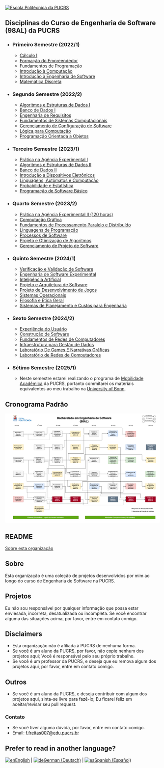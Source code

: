 [![Escola Politécnica da PUCRS](https://encrypted-tbn0.gstatic.com/images?q=tbn:ANd9GcS2BbXxkgTqbA1OtRMZFqHMafCg-5b7ym6T4g&usqp=CAU)](https://www.pucrs.br/politecnica/curso/engenharia-de-software/)

## Disciplinas do Curso de Engenharia de Software (98AL) da PUCRS

-   ### Primeiro Semestre (2022/1)

    -   [Cálculo I](https://github.com/EngenhariaSoftwarePUCRS/Calculo_I)
    -   [Formação do Empreendedor](https://github.com/EngenhariaSoftwarePUCRS/Formacao_do_Empreendedor)
    -   [Fundamentos de Programação](https://github.com/EngenhariaSoftwarePUCRS/Fundamentos_de_Programacao)
    -   [Introdução à Computação](https://github.com/EngenhariaSoftwarePUCRS/Introducao_a_Computacao)
    -   [Introdução à Engenharia de Software](https://github.com/EngenhariaSoftwarePUCRS/Introducao_a_Engenharia_de_Software)
    -   [Matemática Discreta](https://github.com/EngenhariaSoftwarePUCRS/Matematica_Discreta)

-   ### Segundo Semestre (2022/2)

    -   [Algoritmos e Estruturas de Dados I](https://github.com/EngenhariaSoftwarePUCRS/Algoritmos_e_Estruturas_de_Dados_I)
    -   [Banco de Dados I](https://github.com/EngenhariaSoftwarePUCRS/Banco_de_Dados_I)
    -   [Engenharia de Requisitos](https://github.com/EngenhariaSoftwarePUCRS/Engenharia_de_Requisitos)
    -   [Fundamentos de Sistemas Computacionais](https://github.com/EngenhariaSoftwarePUCRS/Fundamentos_de_Sistemas_Computacionais)
    -   [Gerenciamento de Configuração de Software](https://github.com/EngenhariaSoftwarePUCRS/Gerenciamento_de_Configuracao_de_Software)
    -   [Lógica para Computação](https://github.com/EngenhariaSoftwarePUCRS/Logica_para_Computacao)
    -   [Programação Orientada a Objetos](https://github.com/EngenhariaSoftwarePUCRS/Programacao_Orientada_a_Objetos)

-   ### Terceiro Semestre (2023/1)

    -   [Prática na Agência Experimental I](https://github.com/EngenhariaSoftwarePUCRS/AGES_I)
    -   [Algoritmos e Estruturas de Dados II](https://github.com/EngenhariaSoftwarePUCRS/Algoritmos_e_Estruturas_de_Dados_II)
    -   [Banco de Dados II](https://github.com/EngenhariaSoftwarePUCRS/Banco_de_Dados_II)
    -   [Introdução a Dispositivos Eletrônicos](https://github.com/EngenhariaSoftwarePUCRS/Semestres_1-3/tree/develop/3_Semestre/Introducao_A_Dispositivos_Eletronicos)
    -   [Linguagens, Autômatos e Computação](https://github.com/EngenhariaSoftwarePUCRS/Linguagens_Automatos_e_Computacao)
    -   [Probabilidade e Estatística](https://github.com/EngenhariaSoftwarePUCRS/Probabilidade_e_Estatistica)
    -   [Programação de Software Básico](https://github.com/EngenhariaSoftwarePUCRS/Programacao_de_Software_Basico)

-   ### Quarto Semestre (2023/2)

    -   [Prática na Agência Experimental II (120 horas)](https://github.com/EngenhariaSoftwarePUCRS/AGES_II)
    -   [Computação Gráfica](https://github.com/EngenhariaSoftwarePUCRS/Computacao_Grafica)
    -   [Fundamentos de Processamento Paralelo e Distribuído](https://github.com/EngenhariaSoftwarePUCRS/Fundamentos_de_Processamento_Paralelo_e_Distribuido)
    -   [Linguagens de Programação](https://github.com/EngenhariaSoftwarePUCRS/Linguagens_de_Programacao)
    -   [Processos de Software](https://github.com/EngenhariaSoftwarePUCRS/Processos_de_Software)
    -   [Projeto e Otimização de Algoritmos](https://github.com/EngenhariaSoftwarePUCRS/Projeto_e_Otimizacao_de_Algoritmos)
    -   [Gerenciamento de Projeto de Software](https://github.com/EngenhariaSoftwarePUCRS/Gerenciamento_de_Projeto_de_Software)

-   ### Quinto Semestre (2024/1)

    -   [Verificação e Validação de Software](https://github.com/EngenhariaSoftwarePUCRS/Verificacao_e_Validacao_de_Software)
    -   [Engenharia de Software Experimental](https://github.com/EngenhariaSoftwarePUCRS/Engenharia_de_Software_Experimental)
    -   [Inteligência Artificial](https://github.com/EngenhariaSoftwarePUCRS/Inteligencia_Artificial)
    -   [Projeto e Arquitetura de Software](https://github.com/EngenhariaSoftwarePUCRS/Projeto_e_Arquitetura_de_Software)
    -   [Projeto de Desenvolvimento de Jogos](https://github.com/EngenhariaSoftwarePUCRS/Projeto_de_Desenvolvimento_de_Jogos)
    -   [Sistemas Operacionais](https://github.com/EngenhariaSoftwarePUCRS/Sistemas_Operacionais)
    -   [Filosofia e Ética Geral](https://github.com/EngenhariaSoftwarePUCRS/Filosofia_e_Etica_Geral)
    -   [Sistemas de Planejamento e Custos para Engenharia](https://github.com/EngenhariaSoftwarePUCRS/Sistemas_de_Planejamento_e_Custos_para_Engenharia)

-   ### Sexto Semestre (2024/2)

    -   [Experiência do Usuário](https://github.com/EngenhariaSoftwarePUCRS/Experiencia_do_Usuario)
    -   [Construção de Software](https://github.com/EngenhariaSoftwarePUCRS/Construcao_de_Software)
    -   [Fundamentos de Redes de Computadores](https://github.com/EngenhariaSoftwarePUCRS/Fundamentos_de_Redes_de_Computadores)
    -   [Infraestrutura para Gestão de Dados](https://github.com/EngenhariaSoftwarePUCRS/Infraestrutura_para_Gestao_de_Dados)
    -   [Laboratório De Games E Narrativas Gráficas](https://github.com/EngenhariaSoftwarePUCRS/Laboratorio_de_Games_e_Narrativas_Graficas)
    -   [Laboratório de Redes de Computadores](https://github.com/EngenhariaSoftwarePUCRS/Laboratorio_de_Redes_de_Computadores)

-   ### Sétimo Semestre (2025/1)
    -   Neste semestre estarei realizando o programa de [Mobilidade Acadêmica](https://www.pucrs.br/internacional/mobilidade-academica/) da PUCRS, portanto commitarei os materiais equivalentes ao meu trabalho na [University of Bonn](https://www.uni-bonn.de/en/studying/international-students/exchange-students/global-exchange-program).
<!--

-   ### Oitavo Semestre (2025/2)

    -   [Prática na Agência Experimental III (120 horas)](https://github.com/EngenhariaSoftwarePUCRS/AGES_III)
    -   [Engenharia Econômica](https://github.com/EngenhariaSoftwarePUCRS/Engenharia_Economica)
    -   [Infraestrutura de Tecnologia da Informação](https://github.com/EngenhariaSoftwarePUCRS/Infraestrutura_de_TI)
    -   [Métodos Formais para Computação](https://github.com/EngenhariaSoftwarePUCRS/Metodos_Formais_para_Computacao)
    -   [Psicologia e Gestão de Pessoas em TI](https://github.com/EngenhariaSoftwarePUCRS/Psicologia_e_Gestao_de_Pessoas_em_TI)
    -   [Simulação e Métodos Analíticos](https://github.com/EngenhariaSoftwarePUCRS/Simulacao_e_Metodos_Analiticos)

-   ### Nono Semestre (2026/1)

    -   [Prática na Agência Experimental IV (120 horas)](https://github.com/EngenhariaSoftwarePUCRS/AGES_IV)
    -   [Engenharia e Gestão do Conhecimento](https://github.com/EngenhariaSoftwarePUCRS/Engenharia_e_Gestao_do_Conhecimento)
    -   [Humanismo e Cultura Religiosa](https://github.com/EngenhariaSoftwarePUCRS/Humanismo_e_Cultura_Religiosa)
    -   [Melhoria de Processos de Software](https://github.com/EngenhariaSoftwarePUCRS/Melhoria_de_Processos_de_Software)
    -   [Segurança de Sistemas](https://github.com/EngenhariaSoftwarePUCRS/Seguranca_de_Sistemas)

-->

## Cronograma Padrão

![Cronograma Padrão](https://raw.githubusercontent.com/EngenhariaSoftwarePUCRS/.github/main/Disciplinas/Curriculo98AL2024.png)

## README

[Sobre esta organização](https://github.com/EngenhariaSoftwarePUCRS/.github)

## Sobre

Esta organização é uma coleção de projetos desenvolvidos por mim ao longo do curso de Engenharia de Software na PUCRS.

## Projetos

Eu não sou responsável por qualquer informação que possa estar enviesada, incorreta, desatualizada ou incompleta.
Se você encontrar alguma das situações acima, por favor, entre em contato comigo.

## Disclaimers

- Esta organização não é afiliada à PUCRS de nenhuma forma.
- Se você é um aluno da PUCRS, por favor, não copie nenhum dos projetos aqui; Você é responsável pelo seu próprio trabalho.
- Se você é um professor da PUCRS, e deseja que eu remova algum dos projetos aqui, por favor, entre em contato comigo.

## Outros

- Se você é um aluno da PUCRS, e deseja contribuir com algum dos projetos aqui, sinta-se livre para fazê-lo; Eu ficarei feliz em aceitar/revisar seu pull request.

### Contato

- Se você tiver alguma dúvida, por favor, entre em contato comigo.
- Email: [f.freitas007@edu.pucrs.br](mailto:f.freitas007@edu.pucrs.br)

<div>
    <h2>Prefer to read in another language?</h2>
    <a href="https://github.com/EngenhariaSoftwarePUCRS/.github/blob/main/lang/README.en.md" target="_blank"><img height="17" src="https://github.com/EngenhariaSoftwarePUCRS/.github/blob/main/lang/flags/us.svg" alt="en" />English</a> | 
    <a href="https://github.com/EngenhariaSoftwarePUCRS/.github/blob/main/lang/README.de.md" target="_blank"><img height="17" src="https://github.com/EngenhariaSoftwarePUCRS/.github/blob/main/lang/flags/de.svg" alt="de" />German (Deutsch)</a> | 
    <a href="https://github.com/EngenhariaSoftwarePUCRS/.github/blob/main/lang/README.es.md" target="_blank"><img height="17" src="https://github.com/EngenhariaSoftwarePUCRS/.github/blob/main/lang/flags/es.svg" alt="es" />Spanish (Español)</a>
</div>
